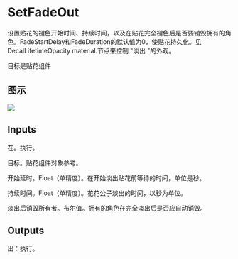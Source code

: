 # SetFadeOut

设置贴花的褪色开始时间、持续时间，以及在贴花完全褪色后是否要销毁拥有的角色。FadeStartDelay和FadeDuration的默认值为0，使贴花持久化。见DecalLifetimeOpacity material.节点来控制 "淡出 "的外观。

目标是贴花组件

## 图示

![]($-20221218-20334116.png)

## Inputs

在。执行。

目标。贴花组件对象参考。

开始延时。Float（单精度）。在开始淡出贴花前等待的时间，单位是秒。

持续时间。Float（单精度）。花花公子淡出的时间，以秒为单位。

淡出后销毁所有者。布尔值。拥有的角色在完全淡出后是否应自动销毁。

## Outputs

出：执行。
